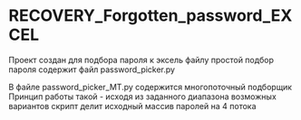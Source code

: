 # RECOVERY_Forgotten_password_EXCEL
Проект создан для подбора пароля к эксель файлу
простой подбор пароля содержит файл password_picker.py


В файле password_picker_MT.py содержится многопоточный подборщик 
Принцип работы такой - исходя из заданного диапазона возможных вариантов 
скрипт делит исходный массив паролей на 4 потока 

